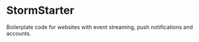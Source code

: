 # StormStarter
Boilerplate code for websites with event streaming, push notifications and accounts.
